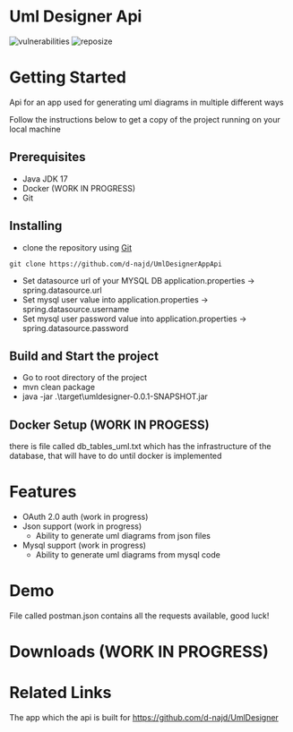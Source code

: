 # Uml Designer Api

![vulnerabilities](https://img.shields.io/snyk/vulnerabilities/github/d-najd/UmlDesignerAppApi)
![reposize](https://img.shields.io/github/repo-size/d-najd/UmlDesignerAppApi)

# Getting Started

Api for an app used for generating uml diagrams in multiple different ways

Follow the instructions below to get a copy of the project running on your local machine

## Prerequisites

* Java JDK 17
* Docker (WORK IN PROGRESS)
* Git

## Installing

* clone the repository using [Git](https://git-scm.com/downloads)
```Git
git clone https://github.com/d-najd/UmlDesignerAppApi
```
* Set datasource url of your MYSQL DB application.properties -> spring.datasource.url
* Set mysql user value into application.properties -> spring.datasource.username
* Set mysql user password value into application.properties -> spring.datasource.password

## Build and Start the project

* Go to root directory of the project
* mvn clean package 
* java -jar .\target\umldesigner-0.0.1-SNAPSHOT.jar

## Docker Setup (WORK IN PROGESS)
 there is file called db_tables_uml.txt which has the infrastructure of the database, that will have to do until docker is implemented

# Features
 - OAuth 2.0 auth (work in progress)
 - Json support (work in progress)
   - Ability to generate uml diagrams from json files
 - Mysql support (work in progress)
   - Ability to generate uml diagrams from mysql code

# Demo
 File called postman.json contains all the requests available, good luck!

# Downloads (WORK IN PROGRESS)
# Related Links
The app which the api is built for https://github.com/d-najd/UmlDesigner
